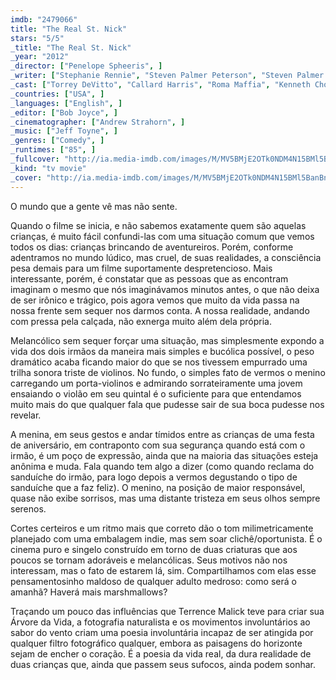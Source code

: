 ```yaml
---
imdb: "2479066"
title: "The Real St. Nick"
stars: "5/5"
_title: "The Real St. Nick"
_year: "2012"
_director: ["Penelope Spheeris", ]
_writer: ["Stephanie Rennie", "Steven Palmer Peterson", "Steven Palmer Peterson", ]
_cast: ["Torrey DeVitto", "Callard Harris", "Roma Maffia", "Kenneth Choi", "Matt Felker", "Alix Elizabeth Gitter", "Mark Adair-Rios", "Aaron Landon", "Thomas Sellwood", ]
_countries: ["USA", ]
_languages: ["English", ]
_editor: ["Bob Joyce", ]
_cinematographer: ["Andrew Strahorn", ]
_music: ["Jeff Toyne", ]
_genres: ["Comedy", ]
_runtimes: ["85", ]
_fullcover: "http://ia.media-imdb.com/images/M/MV5BMjE2OTk0NDM4N15BMl5BanBnXkFtZTcwMjM0MzE4OA@@.jpg"
_kind: "tv movie"
_cover: "http://ia.media-imdb.com/images/M/MV5BMjE2OTk0NDM4N15BMl5BanBnXkFtZTcwMjM0MzE4OA@@._V1._SX95_SY140_.jpg"
---
```



O mundo que a gente vê mas não sente.

Quando o filme se inicia, e não sabemos exatamente quem são aquelas crianças, é muito fácil confundi-las com uma situação comum que vemos todos os dias: crianças brincando de aventureiros. Porém, conforme adentramos no mundo lúdico, mas cruel, de suas realidades, a consciência pesa demais para um filme suportamente despretencioso. Mais interessante, porém, é constatar que as pessoas que as encontram imaginam o mesmo que nós imaginávamos minutos antes, o que não deixa de ser irônico e trágico, pois agora vemos que muito da vida passa na nossa frente sem sequer nos darmos conta. A nossa realidade, andando com pressa pela calçada, não exnerga muito além dela própria.

Melancólico sem sequer forçar uma situação, mas simplesmente expondo a vida dos dois irmãos da maneira mais simples e bucólica possível, o peso dramático acaba ficando maior do que se nos tivessem empurrado uma trilha sonora triste de violinos. No fundo, o simples fato de vermos o menino carregando um porta-violinos e admirando sorrateiramente uma jovem ensaiando o violão em seu quintal é o suficiente para que entendamos muito mais do que qualquer fala que pudesse sair de sua boca pudesse nos revelar.

A menina, em seus gestos e andar tímidos entre as crianças de uma festa de aniversário, em contraponto com sua segurança quando está com o irmão, é um poço de expressão, ainda que na maioria das situações esteja anônima e muda. Fala quando tem algo a dizer (como quando reclama do sanduíche do irmão, para logo depois a vermos degustando o tipo de sanduíche que a faz feliz). O menino, na posição de maior responsável, quase não exibe sorrisos, mas uma distante tristeza em seus olhos sempre serenos.

Cortes certeiros e um ritmo mais que correto dão o tom milimetricamente planejado com uma embalagem indie, mas sem soar clichê/oportunista. É o cinema puro e singelo construído em torno de duas criaturas que aos poucos se tornam adoráveis e melancólicas. Seus motivos não nos interessam, mas o fato de estarem lá, sim. Compartilhamos com elas esse pensamentosinho maldoso de qualquer adulto medroso: como será o amanhã? Haverá mais marshmallows?

Traçando um pouco das influências que Terrence Malick teve para criar sua Árvore da Vida, a fotografia naturalista e os movimentos involuntários ao sabor do vento criam uma poesia involuntária incapaz de ser atingida por qualquer filtro fotográfico qualquer, embora as paisagens do horizonte sejam de encher o coração. É a poesia da vida real, da dura realidade de duas crianças que, ainda que passem seus sufocos, ainda podem sonhar.

